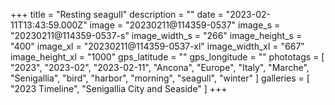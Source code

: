 +++
title = "Resting seagull"
description = ""
date = "2023-02-11T13:43:59.000Z"
image = "20230211@114359-0537"
image_s = "20230211@114359-0537-s"
image_width_s = "266"
image_height_s = "400"
image_xl = "20230211@114359-0537-xl"
image_width_xl = "667"
image_height_xl = "1000"
gps_latitude = ""
gps_longitude = ""
phototags = [ "2023", "2023-02", "2023-02-11", "Ancona", "Europe", "Italy", "Marche", "Senigallia", "bird", "harbor", "morning", "seagull", "winter" ]
galleries = [ "2023 Timeline", "Senigallia City and Seaside" ]
+++
